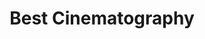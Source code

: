 ---
title: "Best Cinematography"
edition: "2019"
winner: roger-deakins.md
kind: "technical"
film: "1917"
image: https://m.media-amazon.com/images/M/MV5BZGY4ZDdkZjktNzdiNy00NDEzLWE1MTEtZTFlY2Y4NWQ4YjI2XkEyXkFqcGdeQXVyNjg2NjQwMDQ@._V1_FMjpg_UX1024_.jpg
type: award
weight: 19
---